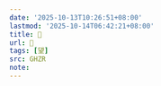 ```yaml
---
date: '2025-10-13T10:26:51+08:00'
lastmod: '2025-10-14T06:42:21+08:00'
title: 􀒎
url: 􀒎
tags: [望]
src: GHZR
note:
---
```

